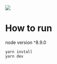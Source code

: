 ![](https://user-images.githubusercontent.com/4737130/49197556-3d2b6e80-f3ca-11e8-9a55-f9cdc2a3a955.png)

# How to run
node version ^8.9.0
```
yarn install
yarn dev
```
